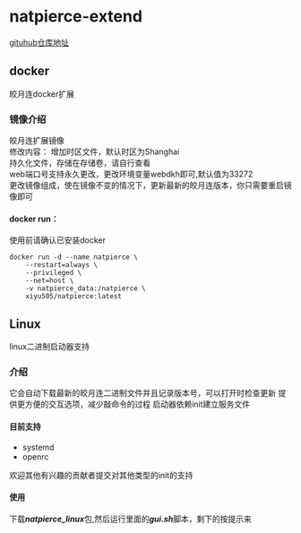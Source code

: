 # natpierce-extend
[gituhub仓库地址](https://github.com/Lyiyeyulongwu/natpierce-extend "https://github.com/Lyiyeyulongwu/natpierce-extend")

## docker
皎月连docker扩展
### 镜像介绍
皎月连扩展镜像  
修改内容： 
增加时区文件，默认时区为Shanghai   
持久化文件，存储在存储卷，请自行查看  
web端口号支持永久更改，更改环境变量webdkh即可,默认值为33272  
更改镜像组成，使在镜像不变的情况下，更新最新的皎月连版本，你只需要重启镜像即可  

#### docker run：  
使用前请确认已安装docker
```
docker run -d --name natpierce \
    --restart=always \
    --privileged \
    --net=host \
    -v natpierce_data:/natpierce \
    xiyu505/natpierce:latest  
```    
## Linux
linux二进制启动器支持
### 介绍
它会自动下载最新的皎月连二进制文件并且记录版本号，可以打开时检查更新
提供更方便的交互选项，减少敲命令的过程
启动器依赖init建立服务文件  
#### 目前支持  
* systemd
* openrc  

欢迎其他有兴趣的贡献者提交对其他类型的init的支持

#### 使用
下载***natpierce_linux***包,然后运行里面的***gui.sh***脚本，剩下的按提示来

